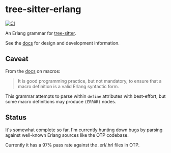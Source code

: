 # tree-sitter-erlang

[![CI](https://github.com/the-mikedavis/tree-sitter-erlang/actions/workflows/ci.yml/badge.svg)](https://github.com/the-mikedavis/tree-sitter-erlang/actions/workflows/ci.yml)

An Erlang grammar for [tree-sitter](https://github.com/tree-sitter/tree-sitter).

See the [docs](./docs/README.md) for design and development information.

## Caveat

From the
[docs](https://github.com/erlang/otp/blob/9e381125bbd93dfa2f17d4954b54aead749bf012/system/doc/reference_manual/macros.xml#L127-L128)
on macros:

> It is good programming practice, but not mandatory, to ensure
> that a macro definition is a valid Erlang syntactic form.

This grammar attempts to parse within `define` attributes with best-effort,
but some macro definitions may produce `(ERROR)` nodes.

## Status

It's somewhat complete so far. I'm currently hunting down bugs by parsing
against well-known Erlang sources like the OTP codebase.

Currently it has a 97% pass rate against the .erl/.hrl files in OTP.
